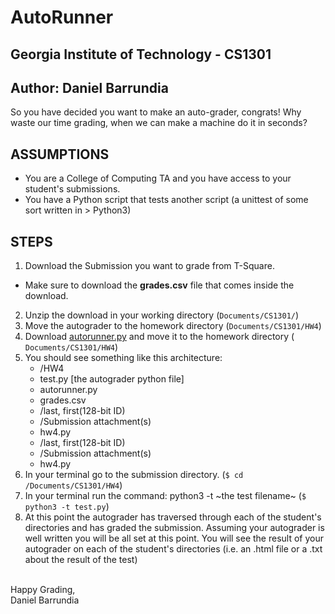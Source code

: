 #  AutoRunner
## Georgia Institute of Technology - CS1301
## Author: Daniel Barrundia

So you have decided you want to make an auto-grader, congrats! Why waste our time grading, when we can make a machine do it in seconds?

## ASSUMPTIONS
* You are a College of Computing TA and you have access to your student's submissions.
* You have a Python script that tests another script (a unittest of some sort written in > Python3)

## STEPS
1. Download the Submission you want to grade from T-Square.
  * Make sure to download the **grades.csv** file that comes inside the download.
2. Unzip the download in your working directory (`Documents/CS1301/`)
3. Move the autograder to the homework directory (`Documents/CS1301/HW4`)
4. Download [autorunner.py](https://github.com/dbarrundia3/autorunner/archive/master.zip) and move it to the homework directory (` Documents/CS1301/HW4`)
5. You should see something like this architecture:
   * /HW4
    * test.py [the autograder python file]
    * autorunner.py
    * grades.csv
    * /last, first(128-bit ID)
     * /Submission attachment(s)
      * hw4.py
    * /last, first(128-bit ID)
     * /Submission attachment(s)
      * hw4.py
6. In your terminal go to the submission directory. (`$ cd /Documents/CS1301/HW4`)
7. In your terminal run the command: python3 -t ~the test filename~ (`$ python3 -t test.py`)
8. At this point the autograder has traversed through each of the student's directories and has graded the submission. Assuming your autograder is well written you will be all set at this point. You will see the result of your autograder on each of the student's directories (i.e. an .html file or a .txt about the result of the test)

</br> Happy Grading,
</br>Daniel Barrundia
